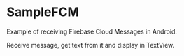 # SampleFCM

Example of receiving Firebase Cloud Messages in Android.

Receive message, get text from it and display in TextView.
